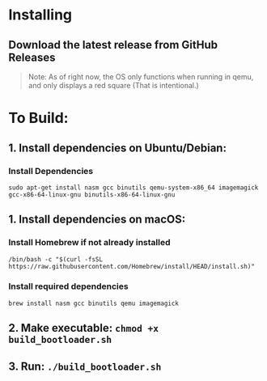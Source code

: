 # Installing
## Download the latest release from GitHub Releases
> Note:
> As of right now, the OS only functions when running in qemu, and only displays a red square (That is intentional.)
# To Build:
## 1. Install dependencies on Ubuntu/Debian:
### Install Dependencies
`sudo apt-get install nasm gcc binutils qemu-system-x86_64 imagemagick gcc-x86-64-linux-gnu binutils-x86-64-linux-gnu`
## 1. Install dependencies on macOS:
### Install Homebrew if not already installed
`/bin/bash -c "$(curl -fsSL https://raw.githubusercontent.com/Homebrew/install/HEAD/install.sh)"`
###    Install required dependencies
`brew install nasm gcc binutils qemu imagemagick`
## 2. Make executable: `chmod +x build_bootloader.sh`
## 3. Run: `./build_bootloader.sh`
